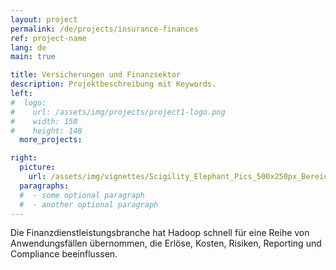 ```yaml
---
layout: project
permalink: /de/projects/insurance-finances
ref: project-name
lang: de
main: true

title: Versicherungen und Finanzsektor
description: Projektbeschreibung mit Keywords.
left:
#  logo:
#    url: /assets/img/projects/project1-logo.png
#    width: 150
#    height: 148
  more_projects:

right:
  picture:
    url: /assets/img/vignettes/Scigility_Elephant_Pics_500x250px_Bereich_4.jpg
  paragraphs:
  #  - some optional paragraph
  #  - another optional paragraph
---
```


Die Finanzdienstleistungsbranche hat Hadoop schnell für eine Reihe von Anwendungsfällen übernommen, die Erlöse, Kosten, Risiken, Reporting und Compliance beeinflussen.
